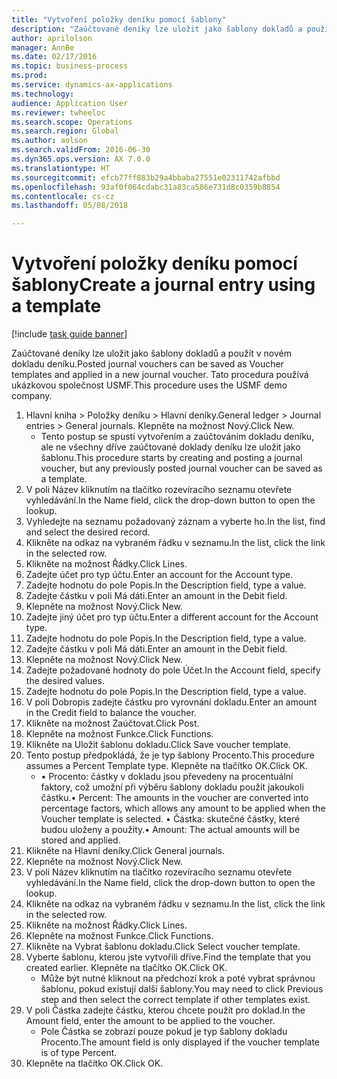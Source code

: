 ```yaml
--- 
title: "Vytvoření položky deníku pomocí šablony"
description: "Zaúčtované deníky lze uložit jako šablony dokladů a použít v novém dokladu deníku."
author: aprilolson
manager: AnnBe
ms.date: 02/17/2016
ms.topic: business-process
ms.prod: 
ms.service: dynamics-ax-applications
ms.technology: 
audience: Application User
ms.reviewer: twheeloc
ms.search.scope: Operations
ms.search.region: Global
ms.author: aolson
ms.search.validFrom: 2016-06-30
ms.dyn365.ops.version: AX 7.0.0
ms.translationtype: HT
ms.sourcegitcommit: efcb77ff883b29a4bbaba27551e02311742afbbd
ms.openlocfilehash: 93af0f064cdabc31a83ca586e731d8c0359b8854
ms.contentlocale: cs-cz
ms.lasthandoff: 05/08/2018

---
```

# <a name="create-a-journal-entry-using-a-template"></a><span data-ttu-id="ebf72-103">Vytvoření položky deníku pomocí šablony</span><span class="sxs-lookup"><span data-stu-id="ebf72-103">Create a journal entry using a template</span></span>

[!include [task guide banner](../../includes/task-guide-banner.md)]

<span data-ttu-id="ebf72-104">Zaúčtované deníky lze uložit jako šablony dokladů a použít v novém dokladu deníku.</span><span class="sxs-lookup"><span data-stu-id="ebf72-104">Posted journal vouchers can be saved as Voucher templates and applied in a new journal voucher.</span></span> <span data-ttu-id="ebf72-105">Tato procedura používá ukázkovou společnost USMF.</span><span class="sxs-lookup"><span data-stu-id="ebf72-105">This procedure uses the USMF demo company.</span></span>

1. <span data-ttu-id="ebf72-106">Hlavní kniha > Položky deníku > Hlavní deníky.</span><span class="sxs-lookup"><span data-stu-id="ebf72-106">General ledger > Journal entries > General journals.</span></span> <span data-ttu-id="ebf72-107">Klepněte na možnost Nový.</span><span class="sxs-lookup"><span data-stu-id="ebf72-107">Click New.</span></span>
    * <span data-ttu-id="ebf72-108">Tento postup se spustí vytvořením a zaúčtováním dokladu deníku, ale ne všechny dříve zaúčtované doklady deníku lze uložit jako šablonu.</span><span class="sxs-lookup"><span data-stu-id="ebf72-108">This procedure starts by creating and posting a journal voucher, but any previously posted journal voucher can be saved as a template.</span></span>  
2. <span data-ttu-id="ebf72-109">V poli Název kliknutím na tlačítko rozevíracího seznamu otevřete vyhledávání.</span><span class="sxs-lookup"><span data-stu-id="ebf72-109">In the Name field, click the drop-down button to open the lookup.</span></span>
3. <span data-ttu-id="ebf72-110">Vyhledejte na seznamu požadovaný záznam a vyberte ho.</span><span class="sxs-lookup"><span data-stu-id="ebf72-110">In the list, find and select the desired record.</span></span>
4. <span data-ttu-id="ebf72-111">Klikněte na odkaz na vybraném řádku v seznamu.</span><span class="sxs-lookup"><span data-stu-id="ebf72-111">In the list, click the link in the selected row.</span></span>
5. <span data-ttu-id="ebf72-112">Klikněte na možnost Řádky.</span><span class="sxs-lookup"><span data-stu-id="ebf72-112">Click Lines.</span></span>
6. <span data-ttu-id="ebf72-113">Zadejte účet pro typ účtu.</span><span class="sxs-lookup"><span data-stu-id="ebf72-113">Enter an account for the Account type.</span></span>
7. <span data-ttu-id="ebf72-114">Zadejte hodnotu do pole Popis.</span><span class="sxs-lookup"><span data-stu-id="ebf72-114">In the Description field, type a value.</span></span>
8. <span data-ttu-id="ebf72-115">Zadejte částku v poli Má dáti.</span><span class="sxs-lookup"><span data-stu-id="ebf72-115">Enter an amount in the Debit field.</span></span>
9. <span data-ttu-id="ebf72-116">Klepněte na možnost Nový.</span><span class="sxs-lookup"><span data-stu-id="ebf72-116">Click New.</span></span>
10. <span data-ttu-id="ebf72-117">Zadejte jiný účet pro typ účtu.</span><span class="sxs-lookup"><span data-stu-id="ebf72-117">Enter a different account for the Account type.</span></span>
11. <span data-ttu-id="ebf72-118">Zadejte hodnotu do pole Popis.</span><span class="sxs-lookup"><span data-stu-id="ebf72-118">In the Description field, type a value.</span></span>
12. <span data-ttu-id="ebf72-119">Zadejte částku v poli Má dáti.</span><span class="sxs-lookup"><span data-stu-id="ebf72-119">Enter an amount in the Debit field.</span></span>
13. <span data-ttu-id="ebf72-120">Klepněte na možnost Nový.</span><span class="sxs-lookup"><span data-stu-id="ebf72-120">Click New.</span></span>
14. <span data-ttu-id="ebf72-121">Zadejte požadované hodnoty do pole Účet.</span><span class="sxs-lookup"><span data-stu-id="ebf72-121">In the Account field, specify the desired values.</span></span>
15. <span data-ttu-id="ebf72-122">Zadejte hodnotu do pole Popis.</span><span class="sxs-lookup"><span data-stu-id="ebf72-122">In the Description field, type a value.</span></span>
16. <span data-ttu-id="ebf72-123">V poli Dobropis zadejte částku pro vyrovnání dokladu.</span><span class="sxs-lookup"><span data-stu-id="ebf72-123">Enter an amount in the Credit field to balance the voucher.</span></span>
17. <span data-ttu-id="ebf72-124">Klikněte na možnost Zaúčtovat.</span><span class="sxs-lookup"><span data-stu-id="ebf72-124">Click Post.</span></span>
18. <span data-ttu-id="ebf72-125">Klepněte na možnost Funkce.</span><span class="sxs-lookup"><span data-stu-id="ebf72-125">Click Functions.</span></span>
19. <span data-ttu-id="ebf72-126">Klikněte na Uložit šablonu dokladu.</span><span class="sxs-lookup"><span data-stu-id="ebf72-126">Click Save voucher template.</span></span>
20. <span data-ttu-id="ebf72-127">Tento postup předpokládá, že je typ šablony Procento.</span><span class="sxs-lookup"><span data-stu-id="ebf72-127">This procedure assumes a Percent Template type.</span></span> <span data-ttu-id="ebf72-128">Klepněte na tlačítko OK.</span><span class="sxs-lookup"><span data-stu-id="ebf72-128">Click OK.</span></span>
    * <span data-ttu-id="ebf72-129">• Procento: částky v dokladu jsou převedeny na procentuální faktory, což umožní při výběru šablony dokladu použít jakoukoli částku.</span><span class="sxs-lookup"><span data-stu-id="ebf72-129">• Percent: The amounts in the voucher are converted into percentage factors, which allows any amount to be applied when the Voucher template is selected.</span></span>  <span data-ttu-id="ebf72-130">• Částka: skutečné částky, které budou uloženy a použity.</span><span class="sxs-lookup"><span data-stu-id="ebf72-130">• Amount: The actual amounts will be stored and applied.</span></span>  
21. <span data-ttu-id="ebf72-131">Klikněte na Hlavní deníky.</span><span class="sxs-lookup"><span data-stu-id="ebf72-131">Click General journals.</span></span>
22. <span data-ttu-id="ebf72-132">Klepněte na možnost Nový.</span><span class="sxs-lookup"><span data-stu-id="ebf72-132">Click New.</span></span>
23. <span data-ttu-id="ebf72-133">V poli Název kliknutím na tlačítko rozevíracího seznamu otevřete vyhledávání.</span><span class="sxs-lookup"><span data-stu-id="ebf72-133">In the Name field, click the drop-down button to open the lookup.</span></span>
24. <span data-ttu-id="ebf72-134">Klikněte na odkaz na vybraném řádku v seznamu.</span><span class="sxs-lookup"><span data-stu-id="ebf72-134">In the list, click the link in the selected row.</span></span>
25. <span data-ttu-id="ebf72-135">Klikněte na možnost Řádky.</span><span class="sxs-lookup"><span data-stu-id="ebf72-135">Click Lines.</span></span>
26. <span data-ttu-id="ebf72-136">Klepněte na možnost Funkce.</span><span class="sxs-lookup"><span data-stu-id="ebf72-136">Click Functions.</span></span>
27. <span data-ttu-id="ebf72-137">Klikněte na Vybrat šablonu dokladu.</span><span class="sxs-lookup"><span data-stu-id="ebf72-137">Click Select voucher template.</span></span>
28. <span data-ttu-id="ebf72-138">Vyberte šablonu, kterou jste vytvořili dříve.</span><span class="sxs-lookup"><span data-stu-id="ebf72-138">Find the template that you created earlier.</span></span> <span data-ttu-id="ebf72-139">Klepněte na tlačítko OK.</span><span class="sxs-lookup"><span data-stu-id="ebf72-139">Click OK.</span></span>
    * <span data-ttu-id="ebf72-140">Může být nutné kliknout na předchozí krok a poté vybrat správnou šablonu, pokud existují další šablony.</span><span class="sxs-lookup"><span data-stu-id="ebf72-140">You may need to click Previous step and then select the correct template if other templates exist.</span></span>  
29. <span data-ttu-id="ebf72-141">V poli Částka zadejte částku, kterou chcete použít pro doklad.</span><span class="sxs-lookup"><span data-stu-id="ebf72-141">In the Amount field, enter the amount to be applied to the voucher.</span></span>
    * <span data-ttu-id="ebf72-142">Pole Částka se zobrazí pouze pokud je typ šablony dokladu Procento.</span><span class="sxs-lookup"><span data-stu-id="ebf72-142">The amount field is only displayed if the voucher template is of type Percent.</span></span>  
30. <span data-ttu-id="ebf72-143">Klepněte na tlačítko OK.</span><span class="sxs-lookup"><span data-stu-id="ebf72-143">Click OK.</span></span>


